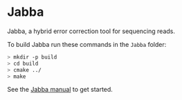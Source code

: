 Jabba
=====

Jabba, a hybrid error correction tool for sequencing reads.

To build Jabba run these commands in the `Jabba` folder:

```bash
> mkdir -p build
> cd build
> cmake ../
> make
```


See the [Jabba manual](https://github.com/gmiclotte/Jabba/wiki) to get started.

